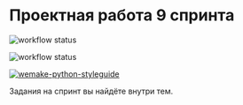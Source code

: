  # Проектная работа 9 спринта
 

![workflow status](https://github.com/AnnaKPolyakova/ugc_sprint_2/blob/main/.github/workflows/python-publish.yml/badge.svg)  

![workflow status](https://github.com/AnnaKPolyakova/yamdb_final/actions/workflows/yamdb_workflow.yml/badge.svg)

[![wemake-python-styleguide](https://img.shields.io/badge/style-wemake-000000.svg)](https://github.com/wemake-services/wemake-python-styleguide)  

Задания на спринт вы найдёте внутри тем.
